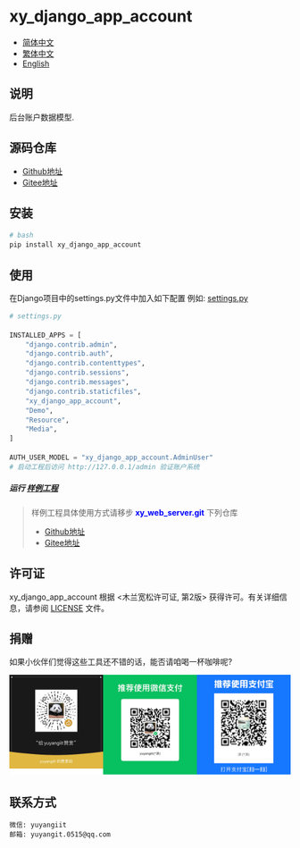 <!--
 * @Author: 余洋 yuyangit.0515@qq.com
 * @Date: 2024-10-18 13:02:22
 * @LastEditors: 余洋 yuyangit.0515@qq.com
 * @LastEditTime: 2024-10-23 20:52:11
 * @FilePath: /xy_django_app_account/readme/README_zh_CN.md
 * @Description: 这是默认设置,请设置`customMade`, 打开koroFileHeader查看配置 进行设置: https://github.com/OBKoro1/koro1FileHeader/wiki/%E9%85%8D%E7%BD%AE
-->
# xy_django_app_account

- [简体中文](README_zh_CN.md)
- [繁体中文](README_zh_TW.md)
- [English](README_en.md)


## 说明

后台账户数据模型.

## 源码仓库

- <a href="https://github.com/xy-django-app/xy_django_app_account.git" target="_blank">Github地址</a>  
- <a href="https://gitee.com/xy-django-app/xy_django_app_account.git" target="_blank">Gitee地址</a>

## 安装

```bash
# bash
pip install xy_django_app_account
```

## 使用

在Django项目中的settings.py文件中加入如下配置
例如: [settings.py](../samples//xy_web_server_demo/source/Runner/Admin/xy_web_server_demo/settings.py)
```python
# settings.py

INSTALLED_APPS = [
    "django.contrib.admin",
    "django.contrib.auth",
    "django.contrib.contenttypes",
    "django.contrib.sessions",
    "django.contrib.messages",
    "django.contrib.staticfiles",
    "xy_django_app_account",
    "Demo",
    "Resource",
    "Media",
]

AUTH_USER_MODEL = "xy_django_app_account.AdminUser"
# 启动工程后访问 http://127.0.0.1/admin 验证账户系统
```

##### 运行 [样例工程](../samples/xy_web_server_demo)

> 样例工程具体使用方式请移步 <b style="color: blue">xy_web_server.git</b> 下列仓库
> - <a href="https://github.com/xy-web-service/xy_web_server.git" target="_blank">Github地址</a>  
> - <a href="https://gitee.com/xy-web-service/xy_web_server.git" target="_blank">Gitee地址</a>


## 许可证
xy_django_app_account 根据 <木兰宽松许可证, 第2版> 获得许可。有关详细信息，请参阅 [LICENSE](../LICENSE) 文件。

## 捐赠

如果小伙伴们觉得这些工具还不错的话，能否请咱喝一杯咖啡呢?  

![Pay-Total](./Pay-Total.png)


## 联系方式

```
微信: yuyangiit
邮箱: yuyangit.0515@qq.com
```